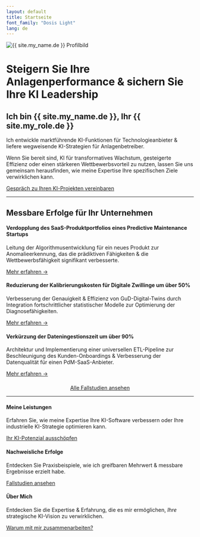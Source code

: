 ```yaml
---
layout: default
title: Startseite
font_family: "Dosis Light"
lang: de
---
```


<div class="container_center">
  <img src="{{ site.profile_image }}" alt="{{ site.my_name.de }} Profilbild" class="logo" />

  <h1>Steigern Sie Ihre Anlagenperformance & sichern Sie Ihre KI Leadership</h1>
  <h2>Ich bin {{ site.my_name.de }}, Ihr {{ site.my_role.de }}</h2>

  <div class="slogan">Ich entwickle marktführende KI-Funktionen für Technologieanbieter & liefere wegweisende KI-Strategien für Anlagenbetreiber.</div>

  <p>Wenn Sie bereit sind, KI für transformatives Wachstum, gesteigerte Effizienz oder einen stärkeren Wettbewerbsvorteil zu nutzen, lassen Sie uns gemeinsam herausfinden, wie meine Expertise Ihre spezifischen Ziele verwirklichen kann.</p>
  <a href="{{ site.meeting_link }}" target="_blank" class="book-call-btn">Gespräch zu Ihren KI-Projekten vereinbaren</a>
</div>

<hr />

<div class="client_outcomes_container">
  <h2>Messbare Erfolge für Ihr Unternehmen</h2>

  <div class="outcome_item">
    <h4>Verdopplung des SaaS-Produktportfolios eines Predictive Maintenance Startups</h4>
    <p>Leitung der Algorithmusentwicklung für ein neues Produkt zur Anomalieerkennung, das die prädiktiven Fähigkeiten & die Wettbewerbsfähigkeit signifikant verbesserte.</p>
    <p><a href="{{ site.baseurl }}/de/portfolio#anomaly-detection-product">Mehr erfahren →</a></p>
  </div>

  <div class="outcome_item">
    <h4>Reduzierung der Kalibrierungskosten für Digitale Zwillinge um über 50%</h4>
    <p>Verbesserung der Genauigkeit & Effizienz von GuD-Digital-Twins durch Integration fortschrittlicher statistischer Modelle zur Optimierung der Diagnosefähigkeiten.</p>
    <p><a href="{{ site.baseurl }}/de/portfolio#gas-turbine-digital-twin">Mehr erfahren →</a></p>
  </div>

  <div class="outcome_item">
    <h4>Verkürzung der Dateningestionszeit um über 90%</h4>
    <p>Architektur und Implementierung einer universellen ETL-Pipeline zur Beschleunigung des Kunden-Onboardings & Verbesserung der Datenqualität für einen PdM-SaaS-Anbieter.</p>
    <p><a href="{{ site.baseurl }}/de/portfolio#data-ingestion-industrialization">Mehr erfahren →</a></p>
  </div>

  <p style="text-align: center; margin-top: 1.5em;"><a href="{{ site.baseurl }}/de/portfolio" class="cta-link">Alle Fallstudien ansehen</a></p>
</div>

<hr />
<div class="highlights">
  <div>
    <i class="fa fa-star fa-spin fa-3x"></i>
    <h4>Meine Leistungen</h4>
    <p>Erfahren Sie, wie meine Expertise Ihre KI-Software verbessern oder Ihre industrielle KI-Strategie optimieren kann.</p>
    <a href="{{ site.baseurl }}/de/services_build">Ihr KI-Potenzial ausschöpfen</a>
  </div>
  <div>
    <i class="fa fa-trophy fa-4x"></i>
    <h4>Nachweisliche Erfolge</h4>
    <p>Entdecken Sie Praxisbeispiele, wie ich greifbaren Mehrwert & messbare Ergebnisse erzielt habe.</p>
    <a href="{{ site.baseurl }}/de/portfolio">Fallstudien ansehen</a>
  </div>
  <div>
    <i class="fa fa-user fa-3x"></i>
    <h4>Über Mich</h4>
    <p>Entdecken Sie die Expertise & Erfahrung, die es mir ermöglichen, <i>Ihre</i> strategische KI-Vision zu verwirklichen.</p>
    <a href="{{ site.baseurl }}/de/about">Warum mit mir zusammenarbeiten?</a>
  </div>
</div>
